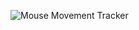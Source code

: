![Mouse Movement Tracker](https://github.com/user-attachments/assets/f4f2b62a-e497-455d-97c2-046a3ccf080e)
